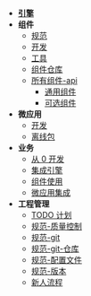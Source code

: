- [**引擎**](./docs/xengine/arch/xengine-应用架构.md)
- **组件**
  - [规范](./docs/modules/组件-规范.md)
  - [开发](./docs/modules/组件-开发.md)
  - [工具](./docs/modules/组件-工具.md)
  - [组件仓库](./docs/modules/组件-仓库.md)
  - [所有组件-api](./docs/modules/all/组件-engine.md)
    - [通用组件](./docs/modules/common/README.md)
    - [可选组件](./docs/modules/optional/README.md)
- **微应用**
  - [开发](./docs/microApp/微应用.md)
  - [离线包](./docs/microApp/微应用-离线服务器.md)
- **业务**
  - [从 0 开发](./docs/business/业务开发.md)
  - [集成引擎](./docs/business/集成开发.md)
  - [组件使用](./docs/modules/组件-使用.md)
  - [微应用集成](./docs/microApp/微应用-集成.md)
- **工程管理**
  - [TODO 计划](./docs/versionlize/TODO-计划.md)
  - [规范-质量控制](./docs/versionlize/规范-质量控制.md)
  - [规范-git](./docs/versionlize/规范-git.md)
  - [规范-git-仓库](./docs/versionlize/规范-git-仓库.md)
  - [规范-配置文件](./docs/versionlize/规范-配置文件.md)
  - [规范-版本](./docs/versionlize/规范-semver2.0.md)
  - [新人流程](./新人流程.md)

